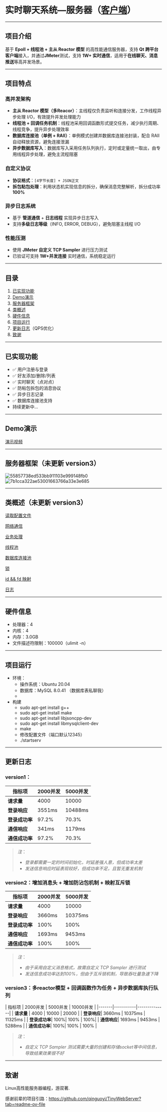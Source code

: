 # 实时聊天系统—服务器（**[客户端](https://github.com/The-Color-of-Wind/ChatSystem-Client)**）
---

## 项目介绍
基于 **Epoll + 线程池 + 主从 Reactor 模型** 的高性能通信服务器，支持 **Qt 跨平台客户端**接入，并通过**JMeter**测试，支持 **1W+ 实时通信**，适用于**在线聊天、消息推送**等高并发场景。

---

## 项目特点

### 高并发架构

- **主从 Reactor 模型（多Reacor）**：主线程仅负责监听和连接分发，工作线程异步处理 I/O，有效提升并发处理能力
- **线程池 + 回调任务机制**：线程池采用回调函数形式提交任务，减少执行周期、线程竞争，提升异步处理效率
- **数据库连接池（单例 + RAII）**：单例模式创建并数据库连接池封装，配合 RAII 自动释放资源，避免连接泄漏
- **异步数据库写入**：数据库写入采用任务队列执行，定时或定量统一取出，由专用线程异步处理，避免主流程阻塞

### 自定义协议

- **协议格式**：`[4字节长度] + JSON正文`
- **拆包粘包处理**：利用状态机实现信息的拆分，确保消息完整解析，拆分成功率 **100%**

### 异步日志系统

- 基于 **管道通信** + **日志线程** 实现异步日志写入
- 支持**多级日志等级**（INFO, ERROR, DEBUG），避免阻塞主线程 I/O

### 性能压测
- 使用 **JMeter 自定义 TCP Sampler** 进行压力测试
- 已验证可支持 **1W+并发连接** 实时通信，系统稳定运行

---

## 目录
1. [已实现功能](#已实现功能)
2. [Demo演示](#Demo演示)
3. [服务器框架](#服务器框架)
4. [类概述](#类概述)
5. [硬件信息](#硬件信息)
6. [项目运行](#项目运行)
7. [更新日志](#更新日志)（QPS优化）
8. [致谢](#致谢)
   
---

## 已实现功能

- ✅ 用户注册与登录
- ✅ 好友添加/删除/列表
- ✅ 实时聊天（点对点）
- ✅ 防粘包拆包的消息协议
- ✅ 异步日志记录
- ✅ 数据库连接池支持
- 持续更新中...

---

## Demo演示
[演示视频](https://www.bilibili.com/video/BV1GrosY3E7k/?vd_source=57d3045b67b7aa01f9f207a33b419c6a)

---

## 服务器框架（未更新 version3）
![55857738ed533bb911103e999148fb0](https://github.com/user-attachments/assets/4978336a-a5e4-41e3-b974-c24102199cfc)
![7b1cca322ae53001663766a33e3e685](https://github.com/user-attachments/assets/5c54e15a-cf95-42ee-b578-963c651635a2)

---

## 类概述（未更新 version3）

[读取配置文件](ModuleDescription/IniConfig.md)

[网络通信](ModuleDescription/ChatServer.md)

[业务处理](ModuleDescription/ChatConn.md)

[线程池](ModuleDescription/ThreadPool.md)

[数据库连接池](ModuleDescription/MysqlConnectPool.md)

[锁](ModuleDescription/lock.md)

[id && fd 映射](ModuleDescription/ChatMapping.md)

[日志](ModuleDescription/log.md)

---

## 硬件信息

- 处理器：4
- 内核：4
- 内存：3.0GB
- 文件描述符限制：100000（ulimit -n）

---

## 项目运行

- 环境：
  - 操作系统：Ubuntu 20.04
  - 数据库：MySQL 8.0.41 （数据库表私聊我）
  - 
- 构建
  - sudo apt-get install g++
  - sudo apt-get install make
  - sudo apt-get install libjsoncpp-dev
  - sudo apt-get install libmysqlclient-dev
  - make
  - 修改配置文件（端口默认12345）
  - ./startserv

---

## 更新日志
### **version1**：
| 指标项 | 2000并发 | 5000并发 | 
|-------|-----------|--------------|
| **请求量** | 4000 | 10000 |
| **登录响应**| 3551ms| 10488ms |
| **登录成功率**| 97.2%| 70.3% |
| **通信响应**| 341ms| 1179ms |
| **通信成功率**| 97.2%| 70.3% |

> *注*：
> - *登录都需要一定的时间初始化，时延差强人意，但成功率太差*
> - *发送信息响应时延表现较好，但成功率不足，且暂无重发机制*

### **version2**：增加消息头 + 增加防沾包机制 + 映射互斥锁
| 指标项 | 2000并发 | 5000并发 | 
|-------|-----------|--------------|
| **请求量** | 4000 | 10000 |
| **登录响应**| 3660ms | 10375ms |
| **登录成功率**| 100%| 100% |
| **通信响应**| 1693ms | 9453ms |
| **通信成功率**| 100%| 100% |

> *注*：
> - *由于采用自定义消息格式，故需自定义 TCP Sampler 进行测试*
> - *发送信息成功率达到100%，但由于互斥锁机制，导致吞吐量急速下降*

### **version3**：多reactor模型 + 回调函数作为任务 + 异步数据库执行队列
| 指标项 | 2000并发 | 5000并发 | 10000并发 |
|-------|-----------|--------------|
| **请求量** | 4000 | 10000 | 20000 |
| **登录响应**| 3660ms | 10375ms | 11325ms |
| **登录成功率**| 100%| 100% | 100%|
| **通信响应**| 1693ms | 9453ms | 5288ms |
| **通信成功率**| 100%| 100% | 100% |

> *注*：
> - *自定义 TCP Sampler 测试需要大量的创建和存储socket等中间信息，导致结果效果很不好*

---

## 致谢
Linux高性能服务器编程，游双著.

感谢前辈的项目引路：https://github.com/qinguoyi/TinyWebServer?tab=readme-ov-file
